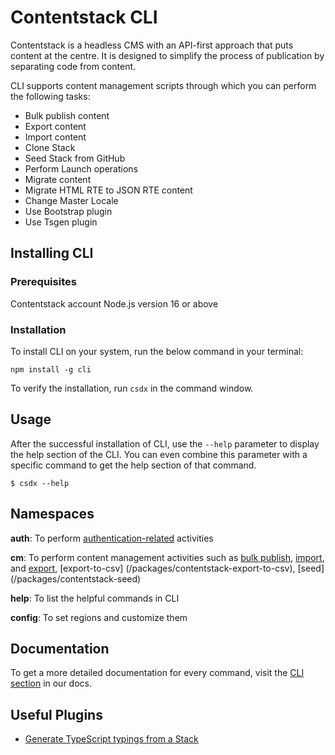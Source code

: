 # Contentstack CLI

Contentstack is a headless CMS with an API-first approach that puts content at the centre. It is designed to simplify the process of publication by separating code from content.

CLI supports content management scripts through which you can perform the following tasks:

- Bulk publish content
- Export content
- Import content
- Clone Stack
- Seed Stack from GitHub
- Perform Launch operations
- Migrate content
- Migrate HTML RTE to JSON RTE content
- Change Master Locale
- Use Bootstrap plugin
- Use Tsgen plugin

## Installing CLI

### Prerequisites

Contentstack account
Node.js version 16 or above

### Installation

To install CLI on your system, run the below command in your terminal:

```
npm install -g cli
```

To verify the installation, run `csdx` in the command window.

## Usage

After the successful installation of CLI, use the `--help` parameter to display the help section of the CLI. You can even combine this parameter with a specific command to get the help section of that command.

```shell
$ csdx --help
```

## Namespaces

**auth**: To perform [authentication-related](/packages/contentstack-auth) activities

**cm**: To perform content management activities such as [bulk publish](/packages/contentstack-bulk-publish), [import](/packages/contentstack-import), and [export](/packages/contentstack-export), [export-to-csv] (/packages/contentstack-export-to-csv), [seed] (/packages/contentstack-seed)

**help**: To list the helpful commands in CLI

**config**: To set regions and customize them

## Documentation

To get a more detailed documentation for every command, visit the [CLI section](https://www.contentstack.com/docs/developers/cli) in our docs.

## Useful Plugins

- [Generate TypeScript typings from a Stack](https://github.com/Contentstack-Solutions/contentstack-cli-tsgen)
